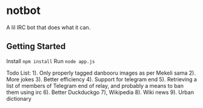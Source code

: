 # notbot

A lil IRC bot that does what it can.

## Getting Started

Install
```npm install```
Run
```node app.js```

Todo List:
1). Only properly tagged danbooru images as per Mekeli sama 
2). More jokes 
3). Better efficiency 
4). Support for telegram end 
5). Retrieving a list of members of Telegram end of relay, and probably a means
to ban them using irc
6). Better Duckduckgo
7), Wikipedia 
8). Wiki news
9). Urban dictionary 

